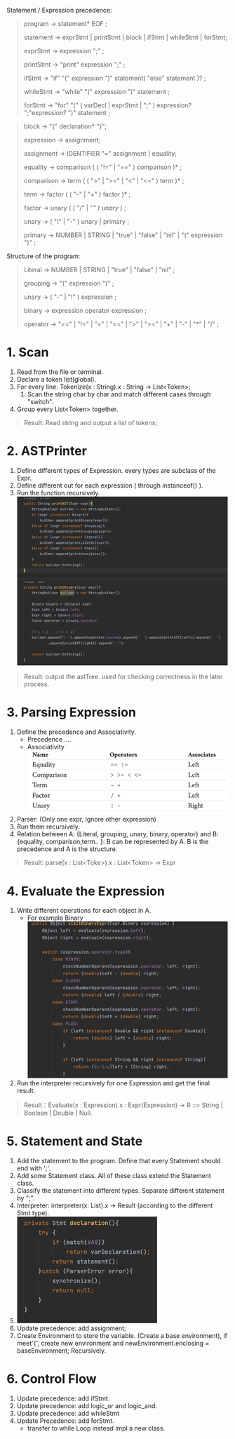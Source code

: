 Statement / Expression precedence:
> program        → statement* EOF ; 
> 
> statement      → exprStmt | printStmt | block | ifStmt | whileStmt | forStmt; 
> 
> exprStmt       → expression ";" ;
> 
> printStmt      → "print" expression ";" ;
> 
> ifStmt → "if" "(" expression ")" statement( "else" statement )? ;
> 
> whileStmt    → "while" "(" expression ")" statement ;
> 
> forStmt  → "for" "(" ( varDecl | exprStmt | ";" ) expression? ";"expression? ")" statement ;


> block → "{" declaration* "}";
> 
>expression     → assignment;
> 
>assignment → IDENTIFIER "=" assignment | equality;
> 
>equality       → comparison ( ( "!=" | "==" ) comparison )* ;
> 
>comparison     → term ( ( ">" | ">=" | "<" | "<=" ) term )* ;
> 
>term           → factor ( ( "-" | "+" ) factor )* ;
> 
>factor         → unary ( ( "/" | "*" ) unary )* ;
> 
>unary          → ( "!" | "-" ) unary | primary ;
> 
>primary        → NUMBER | STRING | "true" | "false" | "nil" | "(" expression ")" ;


Structure of the program:
>Literal        → NUMBER | STRING | "true" | "false" | "nil" ;
> 
>grouping       → "(" expression ")" ;
> 
>unary          → ( "-" | "!" ) expression ;
> 
>binary         → expression operator expression ;
> 
>operator       → "==" | "!=" | "<" | "<=" | ">" | ">=" | "+"  | "-"  | "*" | "/" ;


# 1. Scan
1. Read from the file or terminal.
2. Declare a token list(global).
3. For every line:   Tokenize(x : String).x : String -> List\<Token>;
    1. Scan the string char by char and match different cases through "switch".
4. Group every List\<Token> together.

> Result: Read string and output a list of tokens;


# 2. ASTPrinter
1. Define different types of Expression. every types are subclass of the Expr.
2. Define different out for each expression ( through instanceof() ).
3. Run the function recursively.![img.png](img.png)
> Result: output the astTree. used for checking correctness in the later process.

# 3. Parsing Expression
1. Define the precedence and Associativity.
   - Precedence ....
   - Associativity![img_1.png](img_1.png)
2. Parser:   (Only one expr, Ignore other expression)
3. Run them recursively.
4. Relation between A: {Literal, grouping, unary, binary, operator} and B: {equality, comparison,term.. }:
B can be represented by A. B is the precedence and A is the structure.
> Result: parse(x : List&lt;Toke>).x : List&lt;Token> -> Expr

# 4. Evaluate the Expression
1. Write different operations for each object in A. 
   - For example Binary![img_2.png](img_2.png)
2. Run the interpreter recursively for one Expression and get the final result.
>Result：Evaluate(x : Expression).x : Expr(Expression) -> R ::= String | Boolean | Double | Null.

# 5. Statement and State
1. Add the statement to the program. Define that every Statement should end with ';'. 
2. Add some Statement class. All of these class extend the Statement class.
3. Classify the statement into different types. Separate different statement by ";".
4. Interpreter: interpreter(x: List<Stmt>).x -> Result (according to the different Stmt type).
5. ![img_3.png](img_3.png)
6. Update precedence: add assignment;
7. Create Environment to store the variable. (Create a base environment), if meet'{', create new environment and 
newEnvironment.enclosing  = baseEnvironment; Recursively.

# 6. Control Flow
1. Update precedence: add ifStmt. 
2. Update precedence: add logic_or and logic_and.
3. Update precedence: add whileStmt
4. Update Precedence: add forStmt.
   - transfer to while Loop instead impl a new class.


